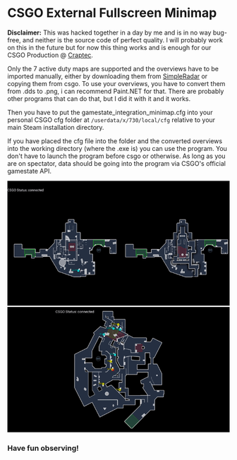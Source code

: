 # CSGO External Fullscreen Minimap

**Disclaimer:** This was hacked together in a day by me and is in no way bug-free, and neither is the source code of perfect quality. I will probably work on this in the future but for now this thing works and is enough for our CSGO Production @ [Craptec](https://twitch.tv/craptec_team). 

Only the 7 active duty maps are supported and the overviews have to be imported manually, either by downloading them from [SimpleRadar](http://simpleradar.com/) or copying them from csgo. To use your overviews, you have to convert them from .dds to .png, i can recommend Paint.NET for that. There are probably other programs that can do that, but I did it with it and it works.

Then you have to put the gamestate_integration_minimap.cfg into your personal CSGO cfg folder at `/userdata/x/730/local/cfg` relative to your main Steam installation directory.

If you have placed the cfg file into the folder and the converted overviews into the working directory (where the .exe is) you can use the program. You don't have to launch the program before csgo or otherwise. As long as you are on spectator, data should be going into the program via CSGO's official gamestate API. 

![Nuke Double-Overview](videos/nuke.gif)
![Overpass with Bots](videos/overpass.gif)

### Have fun observing!